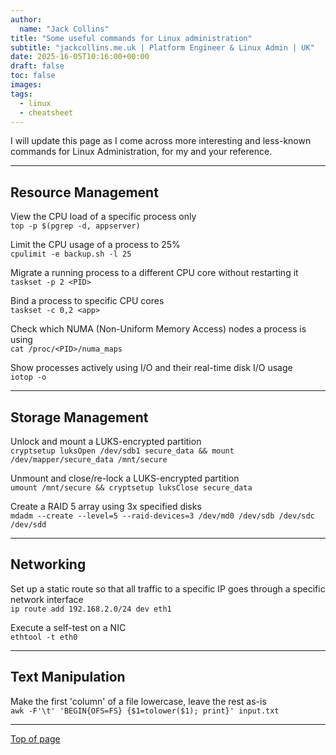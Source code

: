 ```yaml
---
author:
  name: "Jack Collins"
title: "Some useful commands for Linux administration"
subtitle: "jackcollins.me.uk | Platform Engineer & Linux Admin | UK"
date: 2025-16-05T10:16:00+00:00
draft: false
toc: false
images:
tags:
  - linux
  - cheatsheet
---
```


I will update this page as I come across more interesting and less-known commands for Linux Administration, for my and your reference.

---

## Resource Management

View the CPU load of a specific process only  
`top -p $(pgrep -d, appserver)`

Limit the CPU usage of a process to 25%  
`cpulimit -e backup.sh -l 25`

Migrate a running process to a different CPU core without restarting it  
`taskset -p 2 <PID>`

Bind a process to specific CPU cores  
`taskset -c 0,2 <app>`

Check which NUMA (Non-Uniform Memory Access) nodes a process is using  
`cat /proc/<PID>/numa_maps`

Show processes actively using I/O and their real-time disk I/O usage  
`iotop -o`

---

## Storage Management

Unlock and mount a LUKS-encrypted partition  
`cryptsetup luksOpen /dev/sdb1 secure_data && mount /dev/mapper/secure_data /mnt/secure`

Unmount and close/re-lock a LUKS-encrypted partition  
`umount /mnt/secure && cryptsetup luksClose secure_data`

Create a RAID 5 array using 3x specified disks  
`mdadm --create --level=5 --raid-devices=3 /dev/md0 /dev/sdb /dev/sdc /dev/sdd`

---

## Networking

Set up a static route so that all traffic to a specific IP goes through a specific network interface  
`ip route add 192.168.2.0/24 dev eth1`

Execute a self-test on a NIC  
`ethtool -t eth0`

---

## Text Manipulation

Make the first 'column' of a file lowercase, leave the rest as-is  
`awk -F'\t' 'BEGIN{OFS=FS} {$1=tolower($1); print}' input.txt`

---

[Top of page](#top)